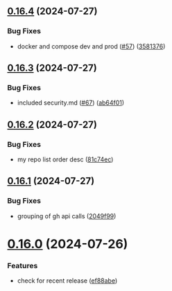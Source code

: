 ## [0.16.4](https://github.com/EddieHubCommunity/HealthCheck/compare/v0.16.3...v0.16.4) (2024-07-27)


### Bug Fixes

* docker and compose dev and prod ([#57](https://github.com/EddieHubCommunity/HealthCheck/issues/57)) ([3581376](https://github.com/EddieHubCommunity/HealthCheck/commit/3581376228b4e81ee7380b561694e30da17d8212))



## [0.16.3](https://github.com/EddieHubCommunity/HealthCheck/compare/v0.16.2...v0.16.3) (2024-07-27)


### Bug Fixes

* included security.md ([#67](https://github.com/EddieHubCommunity/HealthCheck/issues/67)) ([ab64f01](https://github.com/EddieHubCommunity/HealthCheck/commit/ab64f01d3e0eabd4cc3b811c03913265a52fe327))



## [0.16.2](https://github.com/EddieHubCommunity/HealthCheck/compare/v0.16.1...v0.16.2) (2024-07-27)


### Bug Fixes

* my repo list order desc ([81c74ec](https://github.com/EddieHubCommunity/HealthCheck/commit/81c74eccdc008ecb8c1b3924a6b043094044e1f9))



## [0.16.1](https://github.com/EddieHubCommunity/HealthCheck/compare/v0.16.0...v0.16.1) (2024-07-27)


### Bug Fixes

* grouping of gh api calls ([2049f99](https://github.com/EddieHubCommunity/HealthCheck/commit/2049f9907e4520c47a3d12878bba40ffd1236ae8))



# [0.16.0](https://github.com/EddieHubCommunity/HealthCheck/compare/v0.15.0...v0.16.0) (2024-07-26)


### Features

* check for recent release ([ef88abe](https://github.com/EddieHubCommunity/HealthCheck/commit/ef88abe8de0913a4d3d672ed5c47e9d25a31db79))



